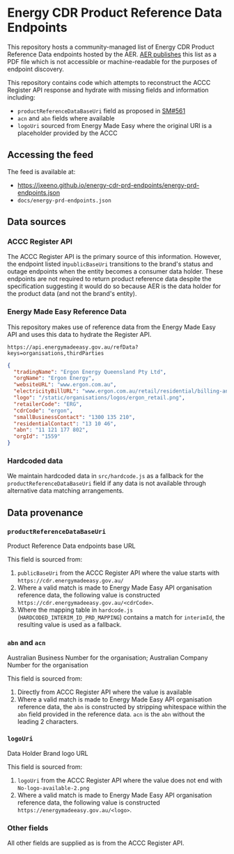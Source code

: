 # Energy CDR Product Reference Data Endpoints

This repository hosts a community-managed list of Energy CDR Product Reference Data endpoints hosted by the AER.  [AER publishes](https://www.aer.gov.au/consumers/energy-product-reference-data) this list as a PDF file which is not accessible or machine-readable for the purposes of endpoint discovery.

This repository contains code which attempts to reconstruct the ACCC Register API response and hydrate with missing fields and information including:

* `productReferenceDataBaseUri` field as proposed in [SM#561](https://github.com/ConsumerDataStandardsAustralia/standards-maintenance/issues/561)
* `acn` and `abn` fields where available
* `logoUri` sourced from Energy Made Easy where the original URI is a placeholder provided by the ACCC

## Accessing the feed

The feed is available at:

* https://jxeeno.github.io/energy-cdr-prd-endpoints/energy-prd-endpoints.json
* `docs/energy-prd-endpoints.json`

## Data sources

### ACCC Register API

The ACCC Register API is the primary source of this information.  However, the endpoint listed in`publicBaseUri` transitions to the brand's status and outage endpoints when the entity becomes a consumer data holder.  These endpoints are not required to return product reference data despite the specification suggesting it would do so because AER is the data holder for the product data (and not the brand's entity).

### Energy Made Easy Reference Data

This repository makes use of reference data from the Energy Made Easy API and uses this data to hydrate the Register API.

`https://api.energymadeeasy.gov.au/refData?keys=organisations,thirdParties`

```json
{
  "tradingName": "Ergon Energy Queensland Pty Ltd",
  "orgName": "Ergon Energy",
  "websiteURL": "www.ergon.com.au",
  "electricityBillURL": "www.ergon.com.au/retail/residential/billing-and-payments/understanding-your-bill",
  "logo": "/static/organisations/logos/ergon_retail.png",
  "retailerCode": "ERG",
  "cdrCode": "ergon",
  "smallBusinessContact": "1300 135 210",
  "residentialContact": "13 10 46",
  "abn": "11 121 177 802",
  "orgId": "1559"
}
```

### Hardcoded data

We maintain hardcoded data in `src/hardcode.js` as a fallback for the `productReferenceDataBaseUri` field if any data is not available through alternative data matching arrangements.

## Data provenance

### `productReferenceDataBaseUri`

Product Reference Data endpoints base URL

This field is sourced from:

1. `publicBaseUri` from the ACCC Register API where the value starts with `https://cdr.energymadeeasy.gov.au/`
2. Where a valid match is made to Energy Made Easy API organisation reference data, the following value is constructed `https://cdr.energymadeeasy.gov.au/<cdrCode>`.
3. Where the mapping table in `hardcode.js` (`HARDCODED_INTERIM_ID_PRD_MAPPING`) contains a match for `interimId`, the resulting value is used as a fallback.

### `abn` and `acn`
Australian Business Number for the organisation;
Australian Company Number for the organisation


This field is sourced from:

1. Directly from ACCC Register API where the value is available
2. Where a valid match is made to Energy Made Easy API organisation reference data, the `abn` is constructed by stripping whitespace within the `abn` field provided in the reference data.  `acn` is the `abn` without the leading 2 characters.


### `logoUri`

Data Holder Brand logo URL

This field is sourced from:

1. `logoUri` from the ACCC Register API where the value does not end with `No-logo-available-2.png`
2. Where a valid match is made to Energy Made Easy API organisation reference data, the following value is constructed `https://energymadeeasy.gov.au/<logo>`.

### Other fields

All other fields are supplied as is from the ACCC Register API.